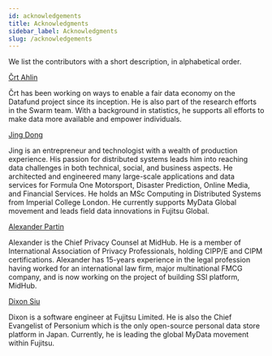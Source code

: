 ```yaml
---
id: acknowledgements
title: Acknowledgments
sidebar_label: Acknowledgments
slug: /acknowledgements
---
```



We list the contributors with a short description, in alphabetical order.

[Črt Ahlin](https://www.linkedin.com/in/crtahlin)

Črt has been working on ways to enable a fair data economy on the Datafund project since its inception. He is also part of the research efforts in the Swarm team. With a background in statistics, he supports all efforts to make data more available and empower individuals.

[Jing Dong](https://www.linkedin.com/in/dongjing/)

Jing is an entrepreneur and technologist with a wealth of production experience. His passion for distributed systems leads him into reaching data challenges in both technical, social, and business aspects. He architected and engineered many large-scale applications and data services for Formula One Motorsport, Disaster Prediction, Online Media, and Financial Services. He holds an MSc Computing in Distributed Systems from Imperial College London. He currently supports MyData Global movement and leads field data innovations in Fujitsu Global.

[Alexander Partin](https://www.linkedin.com/in/alexander-partin-22786623/)

Alexander is the Chief Privacy Counsel at MidHub. He is a member of International Association of Privacy Professionals, holding CIPP/E and CIPM certifications. Alexander has 15-years experience in the legal profession having worked for an international law firm, major multinational FMCG company, and is now working on the project of building SSI platform, MidHub.

[Dixon Siu](https://www.linkedin.com/in/dixonsiu/)

Dixon is a software engineer at Fujitsu Limited. He is also the Chief Evangelist of Personium which is the only open-source personal data store platform in Japan. Currently, he is leading the global MyData movement within Fujitsu.
